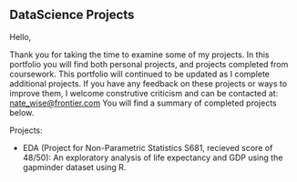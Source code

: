 ## DataScience Projects

Hello, 

Thank you for taking the time to examine some of my projects. In this portfolio you will find both personal projects, and projects completed from coursework. This portfolio will continued to be updated as I complete additional projects. If you have any feedback on these projects or ways to improve them, I welcome construtive criticism and can be contacted at: nate_wise@frontier.com You will find a summary of completed projects below. 

Projects:
* EDA (Project for Non-Parametric Statistics S681, recieved score of 48/50): An exploratory analysis of life expectancy and GDP using the gapminder dataset using R.   
